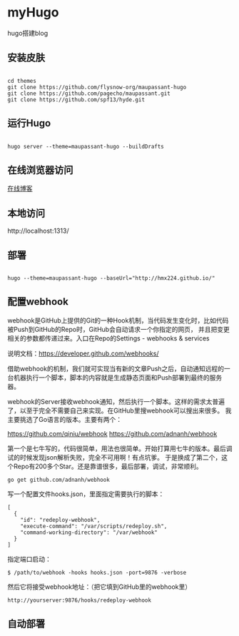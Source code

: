 # myHugo
hugo搭建blog

## 安装皮肤

```cgo

cd themes
git clone https://github.com/flysnow-org/maupassant-hugo
git clone https://github.com/pagecho/maupassant.git
git clone https://github.com/spf13/hyde.git

```
## 运行Hugo

```cgo

hugo server --theme=maupassant-hugo --buildDrafts

```

## 在线浏览器访问
[在线博客](https://www.ifanatic.cn)

## 本地访问 
http://localhost:1313/

## 部署

```cgo

hugo --theme=maupassant-hugo --baseUrl="http://hmx224.github.io/"

```

## 配置webhook

webhook是GitHub上提供的Git的一种Hook机制，当代码发生变化时，比如代码被Push到GitHub的Repo时，GitHub会自动请求一个你指定的网页，
并且把变更相关的参数都传递过来。入口在Repo的Settings - webhooks & services

说明文档：https://developer.github.com/webhooks/

借助webhook的机制，我们就可实现当有新的文章Push之后，自动通知远程的一台机器执行一个脚本，脚本的内容就是生成静态页面和Push部署到最终的服务器。

webhook的Server接收webhook通知，然后执行一个脚本。这样的需求太普遍了，以至于完全不需要自己来实现。在GitHub里搜webhook可以搜出来很多。
我主要挑选了Go语言的版本。主要有两个：

https://github.com/qiniu/webhook
https://github.com/adnanh/webhook

第一个是七牛写的，代码很简单，用法也很简单。开始打算用七牛的版本。最后调试的时候发现json解析失败，完全不可用啊！有点坑爹。
于是换成了第二个，这个Repo有200多个Star。还是靠谱很多，最后部署，调试，非常顺利。


```
go get github.com/adnanh/webhook
```

写一个配置文件hooks.json，里面指定需要执行的脚本：

```
[
  {
    "id": "redeploy-webhook",
    "execute-command": "/var/scripts/redeploy.sh",
    "command-working-directory": "/var/webhook"
  }
]
```
指定端口启动：
```
$ /path/to/webhook -hooks hooks.json -port=9876 -verbose
```

然后它将接受webhook地址：（把它填到GitHub里的webhook里）
```
http://yourserver:9876/hooks/redeploy-webhook
```
## 自动部署

